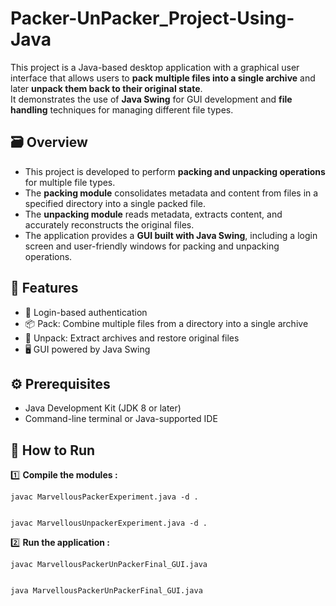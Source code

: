 # Packer-UnPacker_Project-Using-Java

This project is a Java-based desktop application with a graphical user interface that allows users to **pack multiple files into a single archive** and later **unpack them back to their original state**.  
It demonstrates the use of **Java Swing** for GUI development and **file handling** techniques for managing different file types.

## 🗃️ Overview


- This project is developed to perform **packing and unpacking operations** for multiple file types.  
- The **packing module** consolidates metadata and content from files in a specified directory into a single packed file.  
- The **unpacking module** reads metadata, extracts content, and accurately reconstructs the original files.  
- The application provides a **GUI built with Java Swing**, including a login screen and user-friendly windows for packing and unpacking operations.


## 💫 Features


- 🔑 Login-based authentication  
- 📦 Pack: Combine multiple files from a directory into a single archive  
- 📂 Unpack: Extract archives and restore original files  
- 🖥️ GUI powered by Java Swing  

## ⚙️ Prerequisites


- Java Development Kit (JDK 8 or later)  
- Command-line terminal or Java-supported IDE

## 🚀 How to Run  

1️⃣ **Compile the modules :**
    
    javac MarvellousPackerExperiment.java -d .


    javac MarvellousUnpackerExperiment.java -d .

2️⃣ **Run the application :**

    javac MarvellousPackerUnPackerFinal_GUI.java

    
    java MarvellousPackerUnPackerFinal_GUI.java




